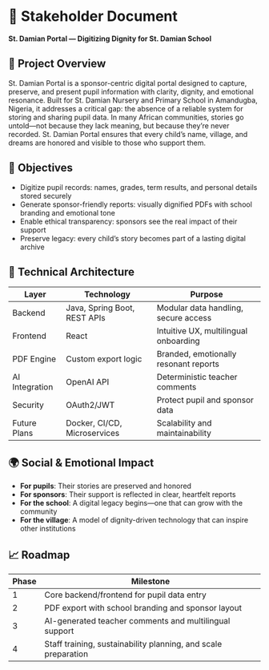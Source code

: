 # 📄 Stakeholder Document
**St. Damian Portal — Digitizing Dignity for St. Damian School**

## 🏫 Project Overview
St. Damian Portal is a sponsor-centric digital portal designed to capture, preserve, and present pupil information with
clarity, dignity, and emotional resonance. Built for St. Damian Nursery and Primary School in Amandugba, Nigeria, it
addresses a critical gap: the absence of a reliable system for storing and sharing pupil data. In many African communities, stories go untold—not 
because they lack meaning, but because they’re never recorded. St. Damian Portal ensures that every child’s name, village, and dreams 
are honored and visible to those who support them.

## 🎯 Objectives

- Digitize pupil records: names, grades, term results, and personal details stored securely
- Generate sponsor-friendly reports: visually dignified PDFs with school branding and emotional tone
- Enable ethical transparency: sponsors see the real impact of their support
- Preserve legacy: every child’s story becomes part of a lasting digital archive

## 🧱 Technical Architecture
| Layer	       | Technology                   | 	Purpose                            |  
|-----------------|------------------------------|----------------------------------------|
| Backend         | Java, Spring Boot, REST APIs | Modular data handling, secure access   |
| Frontend	       | React	                      | Intuitive UX, multilingual onboarding  |
| PDF Engine	   | Custom export logic	      | Branded, emotionally resonant reports  |
| AI Integration  | OpenAI API	                  | Deterministic teacher comments         |
| Security	       | OAuth2/JWT	                  | Protect pupil and sponsor data         |
| Future Plans	   | Docker, CI/CD, Microservices | Scalability and maintainability        |

## 🌍 Social & Emotional Impact
- **For pupils**: Their stories are preserved and honored
- **For sponsors**: Their support is reflected in clear, heartfelt reports
- **For the school**: A digital legacy begins—one that can grow with the community
- **For the village**: A model of dignity-driven technology that can inspire other institutions

## 📈 Roadmap
| Phase   | Milestone                                                      |
|---------|----------------------------------------------------------------|
| 1	   | Core backend/frontend for pupil data entry                     |
| 2	   | PDF export with school branding and sponsor layout             |
| 3	   | AI-generated teacher comments and multilingual support         |
| 4	   | Staff training, sustainability planning, and scale preparation |